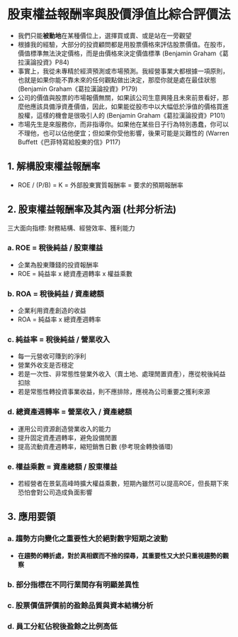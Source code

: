 # 股東權益報酬率與股價淨值比綜合評價法

- 我們只能**被動地**在某種價位上，選擇買或賣、或是站在一旁觀望
- 根據我的經驗，大部分的投資顧問都是用股票價格來評估股票價值。在股市，價值標準無法決定價格，而是由價格來決定價值標準 (Benjamin Graham《葛拉漢論投資》P84)
- 事實上，我從未專精於經濟預測或市場預測。我經營事業大都根據一項原則，也就是如果你能不靠未來的任何觀點做出決定，那麼你就是處在最佳狀態 (Benjamin Graham《葛拉漢論投資》P179)
- 公司的價值與股票的市場報價無關，如果該公司生意興隆且未來前景看好，那麼他應該具備淨資產價值，因此，如果能從股市中以大幅低於淨值的價格買進股權，這樣的機會是很吸引人的 (Benjamin Graham《葛拉漢論投資》P101)
- 市場先生是來服務你，而非指導你。如果他在某些日子行為特別愚蠢，你可以不理他，也可以佔他便宜；但如果你受他影響，後果可能是災難性的 (Warren Buffett《巴菲特寫給股東的信》P117)

## 1. 解構股東權益報酬率

- ROE / (P/B) = K = 外部股東實質報酬率 = 要求的預期報酬率

## 2. 股東權益報酬率及其內涵 (杜邦分析法)

三大面向指標: 財務結構、經營效率、獲利能力

### a. ROE = 稅後純益 / 股東權益 
- 企業為股東賺錢的投資報酬率
- ROE = 純益率 x 總資產週轉率 x 權益乘數

### b. ROA = 稅後純益 / 資產總額
- 企業利用資產創造的收益
- ROA = 純益率 x 總資產週轉率

### c. 純益率 = 稅後純益 / 營業收入
- 每一元營收可賺到的淨利
- 營業外收支是否穩定
- 若是一次性、非常態性營業外收入（賣土地、處理閒置資產），應從稅後純益扣除
- 若是常態性轉投資事業收益，則不應排除，應視為公司重要之獲利來源

### d. 總資產週轉率 = 營業收入 / 資產總額
- 運用公司資源創造營業收入的能力
- 提升固定資產週轉率，避免設備閒置
- 提高流動資產週轉率，縮短銷售日數 (參考現金轉換循環)

### e. 權益乘數 = 資產總額 / 股東權益
- 若經營者在景氣高峰時擴大權益乘數，短期內雖然可以提高ROE，但長期下來恐怕會對公司造成負面影響
  
## 3. 應用要領

### a. 趨勢方向變化之重要性大於絕對數字短期之波動

- __在趨勢的轉折處，對於真相鍥而不捨的探尋，其重要性又大於只重視趨勢的觀察__

### b. 部分指標在不同行業間存有明顯差異性

### c. 股票價值評價前的盈餘品質與資本結構分析

### d. 員工分紅佔稅後盈餘之比例高低
